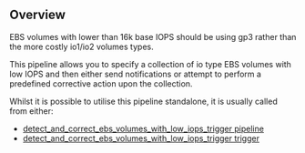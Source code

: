 ## Overview

EBS volumes with lower than 16k base IOPS should be using gp3 rather than the more costly io1/io2 volumes types.

This pipeline allows you to specify a collection of io type EBS volumes with low IOPS and then either send notifications or attempt to perform a predefined corrective action upon the collection.

Whilst it is possible to utilise this pipeline standalone, it is usually called from either:
- [detect_and_correct_ebs_volumes_with_low_iops_trigger pipeline](https://hub.flowpipe.io/mods/turbot/aws_thrifty/pipelines/aws_thrifty.pipeline.detect_and_correct_ebs_volumes_with_low_iops_trigger)
- [detect_and_correct_ebs_volumes_with_low_iops_trigger trigger](https://hub.flowpipe.io/mods/turbot/aws_thrifty/triggers/aws_thrifty.trigger.query.detect_and_correct_ebs_volumes_with_low_iops_trigger)